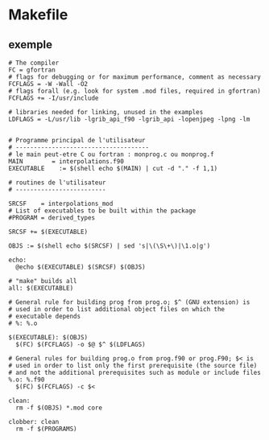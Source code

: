 Makefile
========

exemple
-------

    # The compiler
    FC = gfortran
    # flags for debugging or for maximum performance, comment as necessary
    FCFLAGS = -W -Wall -O2
    # flags forall (e.g. look for system .mod files, required in gfortran)
    FCFLAGS += -I/usr/include

    # libraries needed for linking, unused in the examples
    LDFLAGS = -L/usr/lib -lgrib_api_f90 -lgrib_api -lopenjpeg -lpng -lm 


    # Programme principal de l'utilisateur
    # -------------------------------------
    # le main peut-etre C ou fortran : monprog.c ou monprog.f
    MAIN        = interpolations.f90
    EXECUTABLE    := $(shell echo $(MAIN) | cut -d "." -f 1,1)

    # routines de l'utilisateur
    # -------------------------

    SRCSF    = interpolations_mod
    # List of executables to be built within the package
    #PROGRAM = derived_types

    SRCSF += $(EXECUTABLE)

    OBJS := $(shell echo $(SRCSF) | sed 's|\(\S\+\)|\1.o|g')

    echo:
      @echo $(EXECUTABLE) $(SRCSF) $(OBJS)

    # "make" builds all
    all: $(EXECUTABLE)

    # General rule for building prog from prog.o; $^ (GNU extension) is
    # used in order to list additional object files on which the
    # executable depends
    # %: %.o

    $(EXECUTABLE): $(OBJS)
      $(FC) $(FCFLAGS) -o $@ $^ $(LDFLAGS)

    # General rules for building prog.o from prog.f90 or prog.F90; $< is
    # used in order to list only the first prerequisite (the source file)
    # and not the additional prerequisites such as module or include files
    %.o: %.f90
      $(FC) $(FCFLAGS) -c $<
      
    clean:
      rm -f $(OBJS) *.mod core

    clobber: clean
      rm -f $(PROGRAMS)

